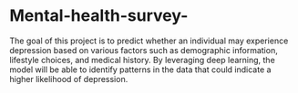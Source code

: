 # Mental-health-survey-
The goal of this project is to predict whether an individual may experience depression based on various factors such as demographic information, lifestyle choices, and medical history. By leveraging deep learning, the model will be able to identify patterns in the data that could indicate a higher likelihood of depression.
